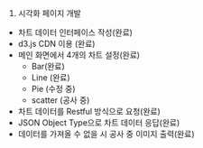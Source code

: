 1. 시각화 페이지 개발
  - 차트 데이터 인터페이스 작성(완료)
  - d3.js CDN 이용 (완료)
  - 메인 화면에서 4개의 차트 설정(완료)
    - Bar(완료)
    - Line (완료)
    - Pie (수정 중)
    - scatter (공사 중)
  - 차트 데이터를 Restful 방식으로 요청(완료)
  - JSON Object Type으로 차트 데이터 응답(완료)
  - 데이터를 가져올 수 없을 시 공사 중 이미지 출력(완료)
